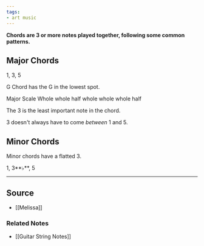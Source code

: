 ```yaml
---
tags:
- art music
---
```

**Chords are 3 or more notes played together, following some common patterns.**

## Major Chords

1, 3, 5

G Chord has the G in the lowest spot.

Major Scale
Whole whole half whole whole whole half

The 3 is the least important note in the chord.

3 doesn't always have to come *between* 1 and 5. 

## Minor Chords

Minor chords have a flatted 3.

1, 3**♭**, 5

---

## Source
- [[Melissa]]

### Related Notes
- [[Guitar String Notes]]